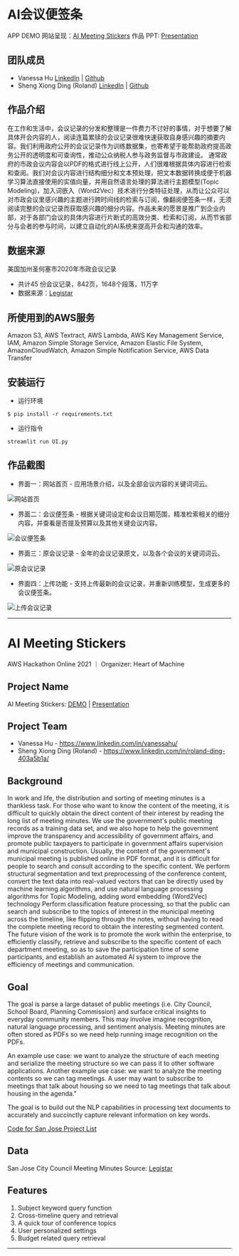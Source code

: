 # AI会议便签条
APP DEMO 网站呈现：[AI Meeting Stickers](https://share.streamlit.io/vanessa920/aws-comp-nlp/main/UI.py)
作品 PPT: [Presentation](https://github.com/vanessa920/amazonaws-hackathon-2021/blob/main/%E5%96%84%E7%94%A8AI%EF%BC%8C%E5%88%9B%E9%80%A0%E7%BE%8E%E5%A5%BD%E7%94%9F%E6%B4%BB%E3%80%82/AI%20Meeting%20Stickers%20-%20AI%E4%BC%9A%E8%AE%AE%E4%BE%BF%E7%AD%BE%E6%9D%A1%20-%20%E7%82%92%E6%A0%97%E5%AD%90%E5%B0%8F%E9%98%9F/img/AI%E4%BC%9A%E8%AE%AE%E4%BE%BF%E7%AD%BE%E6%9D%A1%20-%20AI%20Meeting%20Stickers.pdf)

## 团队成员

+ Vanessa Hu [LinkedIn](https://www.linkedin.com/in/vanessahu/) | [Github](https://github.com/vanessa920)
+ Sheng Xiong Ding (Roland) [LinkedIn](https://www.linkedin.com/in/roland-ding-403a5b1a/) | [Github](https://github.com/shengxio)

## 作品介绍

在工作和生活中，会议记录的分发和整理是一件费力不讨好的事情，对于想要了解具体开会内容的人，阅读连篇累牍的会议记录很难快速获取自身感兴趣的摘要内容。我们利用政府公开的会议记录作为训练数据集，也寄希望于能帮助政府提高政务公开的透明度和可查询性，推动公众纳税人参与政务监督与市政建设。 通常政府的市政会议内容会以PDF的格式进行线上公开，人们很难根据具体内容进行检索和查阅。我们对会议内容进行结构细分和文本预处理，把文本数据转换成便于机器学习算法直接使用的实值向量，并用自然语言处理的算法进行主题模型(Topic Modeling)，加入词嵌入（Word2Vec）技术进行分类特征处理，从而让公众可以对市政会议里感兴趣的主题进行跨时间线的检索与订阅，像翻阅便签条一样，无须阅读完整的会议记录而获取感兴趣的细分内容。作品未来的愿景是推广到企业内部，对于各部门会议的具体内容进行片断式的高效分类、检索和订阅，从而节省部分与会者的参与时间，以建立自动化的AI系统来提高开会和沟通的效率。

## 数据来源

美国加州圣何塞市2020年市政会议记录
- 共计45 份会议记录，842页，1648个段落，11万字
- 数据来源：[Legistar](https://sanjose.legistar.com/Calendar.aspx)

## 所使用到的AWS服务

Amazon S3, AWS Textract, AWS Lambda, AWS Key Management Service, IAM, Amazon Simple Storage Service, Amazon Elastic File System, AmazonCloudWatch, Amazon Simple Notification Service, AWS Data Transfer

## 安装运行

- 运行环境

```
$ pip install -r requirements.txt
```

- 运行指令

```
streamlit run UI.py
```

## 作品截图

- 界面一：网站首页 - 应用场景介绍，以及全部会议内容的关键词词云。

![网站首页](https://github.com/vanessa920/amazonaws-hackathon-2021/blob/main/%E5%96%84%E7%94%A8AI%EF%BC%8C%E5%88%9B%E9%80%A0%E7%BE%8E%E5%A5%BD%E7%94%9F%E6%B4%BB%E3%80%82/AI%20Meeting%20Stickers%20-%20AI%E4%BC%9A%E8%AE%AE%E4%BE%BF%E7%AD%BE%E6%9D%A1%20-%20%E7%82%92%E6%A0%97%E5%AD%90%E5%B0%8F%E9%98%9F/img/home_page.png)

- 界面二：会议便签条 - 根据关键词设定和会议日期范围，精准检索相关的细分内容，并查看是否提及预算以及其他关键会议内容。

![会议便签条](https://github.com/vanessa920/amazonaws-hackathon-2021/blob/main/%E5%96%84%E7%94%A8AI%EF%BC%8C%E5%88%9B%E9%80%A0%E7%BE%8E%E5%A5%BD%E7%94%9F%E6%B4%BB%E3%80%82/AI%20Meeting%20Stickers%20-%20AI%E4%BC%9A%E8%AE%AE%E4%BE%BF%E7%AD%BE%E6%9D%A1%20-%20%E7%82%92%E6%A0%97%E5%AD%90%E5%B0%8F%E9%98%9F/img/sticker_page.png)

- 界面三：原会议记录 - 全年的会议记录原文，以及各个会议的关键词词云。

![原会议记录](https://github.com/vanessa920/amazonaws-hackathon-2021/blob/main/%E5%96%84%E7%94%A8AI%EF%BC%8C%E5%88%9B%E9%80%A0%E7%BE%8E%E5%A5%BD%E7%94%9F%E6%B4%BB%E3%80%82/AI%20Meeting%20Stickers%20-%20AI%E4%BC%9A%E8%AE%AE%E4%BE%BF%E7%AD%BE%E6%9D%A1%20-%20%E7%82%92%E6%A0%97%E5%AD%90%E5%B0%8F%E9%98%9F/img/original_page.png)

- 界面四：上传功能 - 支持上传最新的会议记录，并重新训练模型，生成更多的会议便签条。

![上传会议记录](https://github.com/vanessa920/amazonaws-hackathon-2021/blob/main/%E5%96%84%E7%94%A8AI%EF%BC%8C%E5%88%9B%E9%80%A0%E7%BE%8E%E5%A5%BD%E7%94%9F%E6%B4%BB%E3%80%82/AI%20Meeting%20Stickers%20-%20AI%E4%BC%9A%E8%AE%AE%E4%BE%BF%E7%AD%BE%E6%9D%A1%20-%20%E7%82%92%E6%A0%97%E5%AD%90%E5%B0%8F%E9%98%9F/img/upload_page.png)

***

# AI Meeting Stickers

AWS Hackathon Online 2021 ｜ 
Organizer: Heart of Machine

## Project Name

AI Meeting Stickers: [DEMO](https://share.streamlit.io/vanessa920/aws-comp-nlp/main/UI.py) | [Presentation](https://github.com/vanessa920/amazonaws-hackathon-2021/blob/main/%E5%96%84%E7%94%A8AI%EF%BC%8C%E5%88%9B%E9%80%A0%E7%BE%8E%E5%A5%BD%E7%94%9F%E6%B4%BB%E3%80%82/AI%20Meeting%20Stickers%20-%20AI%E4%BC%9A%E8%AE%AE%E4%BE%BF%E7%AD%BE%E6%9D%A1%20-%20%E7%82%92%E6%A0%97%E5%AD%90%E5%B0%8F%E9%98%9F/img/AI%20Meeting%20Stickers.pdf)

## Project Team

+ Vanessa Hu - https://www.linkedin.com/in/vanessahu/
+ Sheng Xiong Ding (Roland) - https://www.linkedin.com/in/roland-ding-403a5b1a/

## Background

In work and life, the distribution and sorting of meeting minutes is a thankless task. For those who want to know the content of the meeting, it is difficult to quickly obtain the direct content of their interest by reading the long list of meeting minutes. We use the government's public meeting records as a training data set, and we also hope to help the government improve the transparency and accessibility of government affairs, and promote public taxpayers to participate in government affairs supervision and municipal construction. Usually, the content of the government's municipal meeting is published online in PDF format, and it is difficult for people to search and consult according to the specific content. We perform structural segmentation and text preprocessing of the conference content, convert the text data into real-valued vectors that can be directly used by machine learning algorithms, and use natural language processing algorithms for Topic Modeling, adding word embedding (Word2Vec) technology Perform classification feature processing, so that the public can search and subscribe to the topics of interest in the municipal meeting across the timeline, like flipping through the notes, without having to read the complete meeting record to obtain the interesting segmented content. The future vision of the work is to promote the work within the enterprise, to efficiently classify, retrieve and subscribe to the specific content of each department meeting, so as to save the participation time of some participants, and establish an automated AI system to improve the efficiency of meetings and communication.

## Goal

The goal is parse a large dataset of public meetings (i.e. City Council, School Board, Planning Commission) and surface critical insights to everyday community members. This may involve imagine recognition, natural language processing, and sentiment analysis. Meeting minutes are often stored as PDFs so we need help running image recognition on the PDFs. 

An example use case: we want to analyze the structure of each meeting and serialize the meeting structure so we can pass it to other software applications. 
Another example use case: we want to analyze the meeting contents so we can tag meetings. A user may want to subscribe to meetings that talk about housing so we need to tag meetings that talk about housing in the agenda."

The goal is to build out the NLP capabilities in processing text documents to accurately and succinctly capture relevant information on key words.

[Code for San Jose Project List](https://docs.google.com/spreadsheets/d/15nBWVyG4nFTOFKP4u1tOgFxH9xwAF8uaZG47ABm7HQ4/edit#gid=545916388)

## Data

San Jose City Council Meeting Minutes Source: [Legistar](https://sanjose.legistar.com/Calendar.aspx)

## Features

1. Subject keyword query function
2. Cross-timeline query and retrieval
3. A quick tour of conference topics
4. User personalized settings
5. Budget related query retrieval

***


